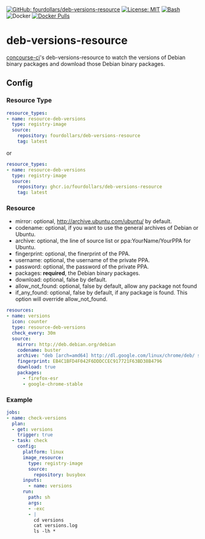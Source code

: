  [![GitHub: fourdollars/deb-versions-resource](https://img.shields.io/badge/GitHub-fourdollars%2Fdeb%E2%80%90versions%E2%80%90resource-darkgreen.svg)](https://github.com/fourdollars/deb-versions-resource/) [![License: MIT](https://img.shields.io/badge/License-MIT-blue.svg)](https://opensource.org/licenses/MIT) [![Bash](https://img.shields.io/badge/Language-Bash-red.svg)](https://www.gnu.org/software/bash/) ![Docker](https://github.com/fourdollars/deb-versions-resource/workflows/Docker/badge.svg) [![Docker Pulls](https://img.shields.io/docker/pulls/fourdollars/deb-versions-resource.svg)](https://hub.docker.com/r/fourdollars/deb-versions-resource/)
# deb-versions-resource
[concourse-ci](https://concourse-ci.org/)'s deb-versions-resource to watch the versions of Debian binary packages and download those Debian binary packages.

## Config 

### Resource Type

```yaml
resource_types:
- name: resource-deb-versions
  type: registry-image
  source:
    repository: fourdollars/deb-versions-resource
    tag: latest
```

or

```yaml
resource_types:
- name: resource-deb-versions
  type: registry-image
  source:
    repository: ghcr.io/fourdollars/deb-versions-resource
    tag: latest
```

### Resource

* mirror: optional, http://archive.ubuntu.com/ubuntu/ by default.
* codename: optional, if you want to use the general archives of Debian or Ubuntu.
* archive: optional, the line of source list or ppa:YourName/YourPPA for Ubuntu.
* fingerprint: optional, the finerprint of the PPA.
* username: optional, the username of the private PPA.
* password: optional, the password of the private PPA.
* packages: **required**, the Debian binary packages.
* download: optional, false by default.
* allow_not_found: optional, false by default, allow any package not found
* if_any_found: optional, false by default, if any package is found. This option will override allow_not_found.

```yaml
resources:
- name: versions
  icon: counter
  type: resource-deb-versions
  check_every: 30m
  source:
    mirror: http://deb.debian.org/debian
    codename: buster
    archive: "deb [arch=amd64] http://dl.google.com/linux/chrome/deb/ stable main"
    fingerprint: EB4C1BFD4F042F6DDDCCEC917721F63BD38B4796
    download: true
    packages:
      - firefox-esr
      - google-chrome-stable
```

### Example

```yaml
jobs:
- name: check-versions
  plan:
  - get: versions
    trigger: true
  - task: check
    config:
      platform: linux
      image_resource:
        type: registry-image
        source:
          repository: busybox
      inputs:
        - name: versions
      run:
        path: sh
        args:
        - -exc
        - |
          cd versions
          cat versions.log
          ls -lh *
```

